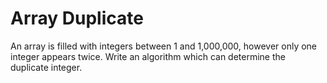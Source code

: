 # Array Duplicate

An array is filled with integers between 1 and 1,000,000, however only one integer appears twice. Write an algorithm which can determine the duplicate integer.
